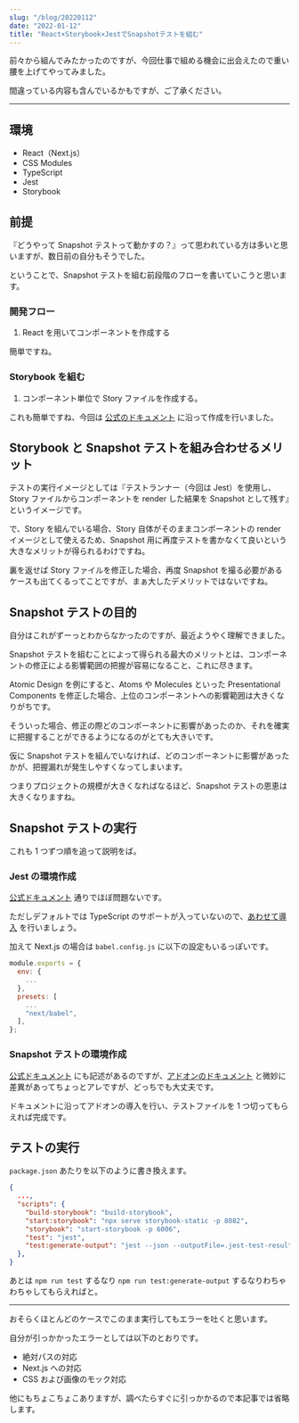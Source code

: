 ```yaml
---
slug: "/blog/20220112"
date: "2022-01-12"
title: "React×Storybook×JestでSnapshotテストを組む"
---
```


前々から組んでみたかったのですが、今回仕事で組める機会に出会えたので重い腰を上げてやってみました。

間違っている内容も含んでいるかもですが、ご了承ください。

---

## 環境

- React（Next.js）
- CSS Modules
- TypeScript
- Jest
- Storybook

## 前提

『どうやって Snapshot テストって動かすの？』って思われている方は多いと思いますが、数日前の自分もそうでした。

ということで、Snapshot テストを組む前段階のフローを書いていこうと思います。

### 開発フロー

1. React を用いてコンポーネントを作成する

簡単ですね。

### Storybook を組む

1. コンポーネント単位で Story ファイルを作成する。

これも簡単ですね、今回は [公式のドキュメント](https://storybook.js.org/docs/react/get-started/install) に沿って作成を行いました。

## Storybook と Snapshot テストを組み合わせるメリット

テストの実行イメージとしては『テストランナー（今回は Jest）を使用し、Story ファイルからコンポーネントを render した結果を Snapshot として残す』というイメージです。

で、Story を組んでいる場合、Story 自体がそのままコンポーネントの render イメージとして使えるため、Snapshot 用に再度テストを書かなくて良いという大きなメリットが得られるわけですね。

裏を返せば Story ファイルを修正した場合、再度 Snapshot を撮る必要があるケースも出てくるってことですが、まぁ大したデメリットではないですね。

## Snapshot テストの目的

自分はこれがずーっとわからなかったのですが、最近ようやく理解できました。

Snapshot テストを組むことによって得られる最大のメリットとは、コンポーネントの修正による影響範囲の把握が容易になること、これに尽きます。

Atomic Design を例にすると、Atoms や Molecules といった Presentational Components を修正した場合、上位のコンポーネントへの影響範囲は大きくなりがちです。

そういった場合、修正の際どのコンポーネントに影響があったのか、それを確実に把握することができるようになるのがとても大きいです。

仮に Snapshot テストを組んでいなければ、どのコンポーネントに影響があったかが、把握漏れが発生しやすくなってしまいます。

つまりプロジェクトの規模が大きくなればなるほど、Snapshot テストの恩恵は大きくなりますね。

## Snapshot テストの実行

これも 1 つずつ順を追って説明をば。

### Jest の環境作成

[公式ドキュメント](https://jestjs.io/ja/docs/tutorial-react) 通りでほぼ問題ないです。

ただしデフォルトでは TypeScript のサポートが入っていないので、[あわせて導入](https://jestjs.io/ja/blog/2019/01/25/jest-24-refreshing-polished-typescript-friendly#typescript-support) を行いましょう。

加えて Next.js の場合は `babel.config.js` に以下の設定もいるっぽいです。

```js
module.exports = {
  env: {
    ...
  },
  presets: [
    ...
    "next/babel",
  ],
};
```

### Snapshot テストの環境作成

[公式ドキュメント](https://storybook.js.org/docs/react/writing-tests/snapshot-testing) にも記述があるのですが、[アドオンのドキュメント](https://storybook.js.org/addons/@storybook/addon-storyshots) と微妙に差異があってちょっとアレですが、どっちでも大丈夫です。

ドキュメントに沿ってアドオンの導入を行い、テストファイルを 1 つ切ってもらえれば完成です。

## テストの実行

`package.json` あたりを以下のように書き換えます。

```json
{
  ...,
  "scripts": {
    "build-storybook": "build-storybook",
    "start:storybook": "npx serve storybook-static -p 8082",
    "storybook": "start-storybook -p 6006",
    "test": "jest",
    "test:generate-output": "jest --json --outputFile=.jest-test-results.json"
  },
}
```

あとは `npm run test` するなり `npm run test:generate-output` するなりわちゃわちゃしてもらえればと。

---

おそらくほとんどのケースでこのまま実行してもエラーを吐くと思います。

自分が引っかかったエラーとしては以下のとおりです。

- 絶対パスの対応
- Next.js への対応
- CSS および画像のモック対応

他にもちょこちょこありますが、調べたらすぐに引っかかるので本記事では省略します。
